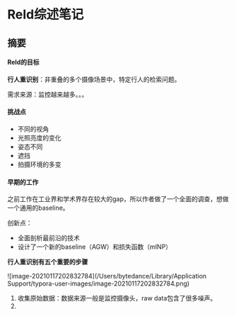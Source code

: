 # ReId综述笔记

## 摘要

#### ReId的目标

**行人重识别**：非重叠的多个摄像场景中，特定行人的检索问题。

需求来源：监控越来越多。。。

#### 挑战点

- 不同的视角
- 光照亮度的变化
- 姿态不同
- 遮挡
- 拍摄环境的多变

#### 早期的工作

之前工作在工业界和学术界存在较大的gap，所以作者做了一个全面的调查，想做一个通用的baseline。

创新点：

- 全面剖析最前沿的技术
- 设计了一个新的baseline（AGW）和损失函数（mINP）

**行人重识别有五个重要的步骤**

![image-20210117202832784](/Users/bytedance/Library/Application Support/typora-user-images/image-20210117202832784.png)

1. 收集原始数据：数据来源一般是监控摄像头，raw data包含了很多噪声。
2. 